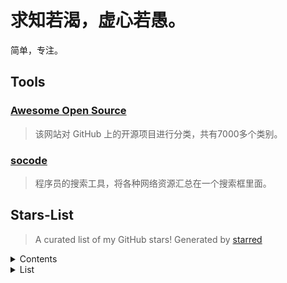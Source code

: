 # 求知若渴，虚心若愚。
简单，专注。

## Tools

### [Awesome Open Source](https://awesomeopensource.com/)
>该网站对 GitHub 上的开源项目进行分类，共有7000多个类别。

### [socode](https://socode.pro/)
>程序员的搜索工具，将各种网络资源汇总在一个搜索框里面。

## Stars-List
>A curated list of my GitHub stars!  Generated by [starred](https://github.com/maguowei/starred)

<details><summary>Contents</summary><p>

  - [C++](#c++)
  - [CSS](#css)
  - [HTML](#html)
  - [Java](#java)
  - [JavaScript](#javascript)
  - [Makefile](#makefile)
  - [Others](#others)
  - [Python](#python)
  - [Shell](#shell)
  - [TypeScript](#typescript)
  - [Vue](#vue)
</p></details>

<details><summary>List</summary><p>

## C++ 

- [taichi](https://github.com/taichi-dev/taichi) - Productive & portable programming language for high-performance, sparse & differentiable computing

## CSS 

- [98.css](https://github.com/jdan/98.css) - A design system for building faithful recreations of old UIs

## HTML 

- [magicCss](https://github.com/chokcoco/magicCss) - CSS3奇思妙想，单标签实现各类图形

## Java 

- [web-flash](https://github.com/enilu/web-flash) - web-flash --  Admin Framework and Mobile Website Based on Spring Boot and Vue.js
- [advanced-java](https://github.com/doocs/advanced-java) - 😮 互联网 Java 工程师进阶知识完全扫盲：涵盖高并发、分布式、高可用、微服务、海量数据处理等领域知识，后端同学必看，前端同学也可学习
- [halo](https://github.com/halo-dev/halo) - ✍  An excellent open source blog publishing application. | 一个优秀的开源博客发布应用。
- [White-Jotter](https://github.com/Antabot/White-Jotter) - 白卷是一款使用 Vue+Spring Boot 开发的前后端分离项目，附带全套开发教程。（A simple CMS developed by Spring Boot and Vue.js with development tutorials）
- [pointZSXY](https://github.com/ProceduralZC/pointZSXY) - 一点知识学院 是一个在线课程资料的管理系统（是对app手机端的支撑），项目框架采用SpringBoot + JPA + mysql + easyui开发。
- [CS-Notes](https://github.com/CyC2018/CS-Notes) - :books: 技术面试必备基础知识、Leetcode、计算机操作系统、计算机网络、系统设计、Java、Python、C++
- [GitHub-Chinese-Top-Charts](https://github.com/kon9chunkit/GitHub-Chinese-Top-Charts) - :cn: GitHub中文排行榜，帮助你发现高分优秀中文项目、更高效地吸收国人的优秀经验成果；榜单每周更新一次，敬请关注！

## JavaScript 

- [Luckysheet](https://github.com/mengshukeji/Luckysheet) - Luckysheet is an online spreadsheet like excel that is powerful, simple to configure, and completely open source.
- [koro1FileHeader](https://github.com/OBKoro1/koro1FileHeader) - 在vscode中用于生成文件头部注释和函数注释的插件，经过多版迭代后，插件：支持所有主流语言,功能强大，灵活方便，文档齐全，食用简单！觉得插件不错的话，点击右上角给个Star⭐️呀~
- [incubator-echarts](https://github.com/apache/incubator-echarts) - A powerful, interactive charting and visualization library for browser
- [falcon](https://github.com/plotly/falcon) - Free, open-source SQL client for Windows and Mac 🦅
- [darken](https://github.com/ColinEspinas/darken) - 🌑 Dark mode made easy
- [qier-player](https://github.com/vortesnail/qier-player) - :clapper:  A lightweight and sophisticated React-based H5 video player / 简单易用的h5播放器
- [coreui-icons](https://github.com/coreui/coreui-icons) - CoreUI Free Icons -  Premium designed free icon set with marks in SVG, Webfont and raster formats
- [fingerprintjs2](https://github.com/fingerprintjs/fingerprintjs2) - Modern & flexible browser fingerprinting library
- [leonsans](https://github.com/cmiscm/leonsans) - Leon Sans is a geometric sans-serif typeface made with code in 2019 by Jongmin Kim.
- [plyr](https://github.com/sampotts/plyr) - A simple HTML5, YouTube and Vimeo player
- [zdog](https://github.com/metafizzy/zdog) - Flat, round, designer-friendly pseudo-3D engine for canvas & SVG
- [videodownloader](https://github.com/mayeaux/videodownloader) - A video and channel downloader that supports 110 websites, powered by Electron and youtube-dl
- [panolens.js](https://github.com/pchen66/panolens.js) - Javascript panorama viewer based on Three.js
- [jupyterlab](https://github.com/jupyterlab/jupyterlab) - JupyterLab computational environment.
- [RMind](https://github.com/Mongkii/RMind) - 基于 React Hooks 与 flex 布局，实现了大部分功能的思维导图。 / An almost-full-function Mindmap web app developed with only React Hooks and flex layout.
- [uppy](https://github.com/transloadit/uppy) - The next open source file uploader for web browsers :dog:
- [chinese-independent-blogs](https://github.com/timqian/chinese-independent-blogs) - 中文独立博客列表
- [v-charts](https://github.com/ElemeFE/v-charts) - 基于 Vue2.0 和 ECharts 封装的图表组件📈📊

## Makefile 

- [awesome-python-cn](https://github.com/jobbole/awesome-python-cn) - Python资源大全中文版，包括：Web框架、网络爬虫、模板引擎、数据库、数据可视化、图片处理等，由伯乐在线持续更新。

## Others 

- [git-recipes](https://github.com/geeeeeeeeek/git-recipes) - 🥡 Git recipes in Chinese by Zhongyi Tong. 高质量的Git中文教程.
- [material-design-icons](https://github.com/google/material-design-icons) - Material Design icons by Google
- [octotree](https://github.com/ovity/octotree) - GitHub on steroids
- [awesome-icons](https://github.com/vkarampinis/awesome-icons) - A curated list of awesome Web Font Icons
- [reverse-interview-zh](https://github.com/yifeikong/reverse-interview-zh) - 技术面试最后反问面试官的话
- [awesome-jupyterlab](https://github.com/mauhai/awesome-jupyterlab) - A curated list of awesome JupyterLab extensions and resources
- [awesome-vue](https://github.com/vuejs/awesome-vue) - 🎉 A curated list of awesome things related to Vue.js
- [awesome-github-vue](https://github.com/opendigg/awesome-github-vue) - Vue相关开源项目库汇总
- [awesome-uikit](https://github.com/jaywcjlove/awesome-uikit) - Collect JS Frameworks, Web components library and Admin Template.
- [3y](https://github.com/ZhongFuCheng3y/3y) - :notebook:从Java基础、JavaWeb基础到常用的框架再到面试题都有完整的教程，几乎涵盖了Java后端必备的知识点
- [awesome-java](https://github.com/Snailclimb/awesome-java) - Collection of awesome Java project on Github(Github 上非常棒的 Java 开源项目集合).
- [GitHubDaily](https://github.com/GitHubDaily/GitHubDaily) - GitHubDaily 分享内容定期整理与分类。欢迎推荐、自荐项目，让更多人知道你的项目。
- [pumpkin-book](https://github.com/datawhalechina/pumpkin-book) - 《机器学习》（西瓜书）公式推导解析，在线阅读地址：https://datawhalechina.github.io/pumpkin-book
- [CVPR2020-Code](https://github.com/amusi/CVPR2020-Code) - CVPR 2020 论文开源项目合集
- [free-programming-books-zh_CN](https://github.com/justjavac/free-programming-books-zh_CN) - :books: 免费的计算机编程类中文书籍，欢迎投稿
- [free-books](https://github.com/ruanyf/free-books) - 互联网上的免费书籍
- [weekly](https://github.com/ruanyf/weekly) - 科技爱好者周刊，每周五发布

## Python 

- [starred](https://github.com/maguowei/starred) - creating your own Awesome List by GitHub stars!
- [jieba](https://github.com/fxsjy/jieba) - 结巴中文分词
- [pyecharts](https://github.com/pyecharts/pyecharts) - 🎨 Python Echarts Plotting Library
- [RPA-Python](https://github.com/tebelorg/RPA-Python) - Python package for RPA (robotic process automation)
- [python-examples](https://github.com/JustDoPython/python-examples) - Python技术 公众号文章代码实例
- [learn_python3_spider](https://github.com/wistbean/learn_python3_spider) - python爬虫教程系列、从0到1学习python爬虫，包括浏览器抓包，手机APP抓包，如 fiddler、mitmproxy，各种爬虫涉及的模块的使用，如：requests、beautifulSoup、selenium、appium、scrapy等，以及IP代理，验证码识别，Mysql，MongoDB数据库的python使用，多线程多进程爬虫的使用，css 爬虫加密逆向破解，JS爬虫逆向，分布式爬虫，爬虫项目实战实例等
- [HelloGitHub](https://github.com/521xueweihan/HelloGitHub) - :octocat: Find pearls on open-source seashore 分享 GitHub 上有趣、入门级的开源项目

## Shell 

- [nvm](https://github.com/nvm-sh/nvm) - Node Version Manager - POSIX-compliant bash script to manage multiple active node.js versions

## TypeScript 

- [code-server](https://github.com/cdr/code-server) - VS Code in the browser
- [excalidraw](https://github.com/excalidraw/excalidraw) - Virtual whiteboard for sketching hand-drawn like diagrams
- [qier-progress](https://github.com/vortesnail/qier-progress) - :dancer: Look at me, I am a slim progress bar and very colorful / 支持彩色或单色的顶部进度条
- [ar-cutpaste](https://github.com/cyrildiagne/ar-cutpaste) - Cut and paste your surroundings using AR

## Vue 

- [overwatch-ui](https://github.com/Haixiang6123/overwatch-ui) - A UI library of Overwatch, built with Vue.js
- [vue-admin-beautiful](https://github.com/chuzhixin/vue-admin-beautiful) - 🚀vue-admin-beautiful是一款基于vue+element-ui的绝佳的中后台前端开发管理框架（基于vue/cli 4 最新版，同时支持电脑，手机，平板）,他同时是拥有100+页面的大型vue前端单页应用,长期更新维护,感谢您的star,我一直在努力 Vue admin beautiful is an excellent front-end development framework (supporting computers, mobile phones and tablets at the same time), long-term update and maintenance, thank you for your star, I have been working hard http://beautiful.panm.cn/
</p></details>
